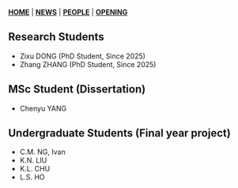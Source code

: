 [**HOME**](https://jiangmy97.github.io) |
[**NEWS**](https://jiangmy97.github.io/news/news) |
[**PEOPLE**](https://jiangmy97.github.io/team/list) |
[**OPENING**](https://jiangmy97.github.io/opening)

## Research Students
- Zixu DONG (PhD Student, Since 2025)
- Zhang ZHANG (PhD Student, Since 2025)

## MSc Student (Dissertation)
- Chenyu YANG

## Undergraduate Students (Final year project)
- C.M. NG, Ivan
- K.N. LIU
- K.L. CHU
- L.S. HO
